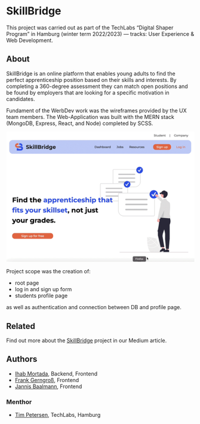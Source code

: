 # SkillBridge

This project was carried out as part of the TechLabs “Digital Shaper Program” in Hamburg (winter term 2022/2023) — tracks: User Experience & Web Development.

## About

SkillBridge is an online platform that enables young adults to find the perfect apprenticeship position based on their skills and interests. By completing a 360-degree assessment they can match open positions and be found by employers that are looking for a specific motivation in candidates.

Fundament of the WerbDev work was the wireframes provided by the UX team members.
The Web-Application was built with the MERN stack (MongoDB, Express, React, and Node) completed by SCSS.

![SkillBridge root page](https://github.com/Akki-on-Rails/skill-bridge/blob/master/client/src/images/SkillBridge-rootpage.gif)

Project scope was the creation of:

- root page
- log in and sign up form
- students profile page

as well as authentication and connection between DB and profile page.

## Related

Find out more about the [SkillBridge](https://medium.com/@TechLabs_Hamburg/skillbridge-building-a-career-youre-passionate-about-72e66c41d923) project in our Medium article.

## Authors

- [Ihab Mortada](https://github.com/IhabMortada), Backend, Frontend
- [Frank Gerngroß](https://github.com/Akki-on-Rails), Frontend
- [Jannis Baalmann](https://github.com/JLBSoftware), Frontend

### Menthor

- [Tim Petersen](https://github.com/Tim-Pet), TechLabs, Hamburg
